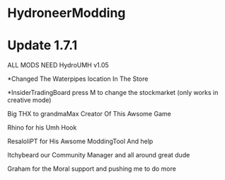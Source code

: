 # HydroneerModding

# Update 1.7.1
ALL MODS NEED HydroUMH v1.05

*Changed The Waterpipes location In The Store

*InsiderTradingBoard press M to change the stockmarket (only works in creative mode)

Big THX to grandmaMax Creator Of This Awsome Game

Rhino for his Umh Hook 

ResaloliPT for His Awsome ModdingTool And help 

Itchybeard our Community Manager and all around great dude 

Graham for the Moral support and pushing me to do more